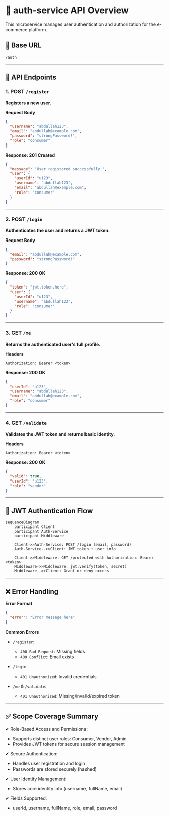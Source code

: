 # 🔐 auth-service API Overview

This microservice manages user authentication and authorization for the e-commerce platform.

## 📍 Base URL
```
/auth
```

---

## 📌 API Endpoints

### 1. POST `/register`
**Registers a new user.**

**Request Body**
```json
{
  "username": "abdullah123",
  "email": "abdullah@example.com",
  "password": "strongPassword!",
  "role": "consumer"
}
```

**Response: 201 Created**
```json
{
  "message": "User registered successfully.",
  "user": {
    "userId": "u123",
    "username": "abdullah123",
    "email": "abdullah@example.com",
    "role": "consumer"
  }
}
```

---

### 2. POST `/login`
**Authenticates the user and returns a JWT token.**

**Request Body**
```json
{
  "email": "abdullah@example.com",
  "password": "strongPassword!"
}
```

**Response: 200 OK**
```json
{
  "token": "jwt.token.here",
  "user": {
    "userId": "u123",
    "username": "abdullah123",
    "role": "consumer"
  }
}
```

---

### 3. GET `/me`
**Returns the authenticated user's full profile.**

**Headers**
```
Authorization: Bearer <token>
```

**Response: 200 OK**
```json
{
  "userId": "u123",
  "username": "abdullah123",
  "email": "abdullah@example.com",
  "role": "consumer"
}
```

---

### 4. GET `/validate`
**Validates the JWT token and returns basic identity.**

**Headers**
```
Authorization: Bearer <token>
```

**Response: 200 OK**
```json
{
  "valid": true,
  "userId": "u123",
  "role": "vendor"
}
```

---

## 🔐 JWT Authentication Flow

```mermaid
sequenceDiagram
    participant Client
    participant Auth-Service
    participant Middleware

    Client->>Auth-Service: POST /login (email, password)
    Auth-Service-->>Client: JWT token + user info

    Client->>Middleware: GET /protected with Authorization: Bearer <token>
    Middleware->>Middleware: jwt.verify(token, secret)
    Middleware-->>Client: Grant or deny access
```

---

## ❌ Error Handling

**Error Format**
```json
{
  "error": "Error message here"
}
```

**Common Errors**

- `/register`:
  - `400 Bad Request`: Missing fields
  - `409 Conflict`: Email exists

- `/login`:
  - `401 Unauthorized`: Invalid credentials

- `/me` & `/validate`:
  - `401 Unauthorized`: Missing/invalid/expired token

---

## ✅ Scope Coverage Summary

✔ Role-Based Access and Permissions:
- Supports distinct user roles: Consumer, Vendor, Admin
- Provides JWT tokens for secure session management

✔ Secure Authentication:
- Handles user registration and login
- Passwords are stored securely (hashed)

✔ User Identity Management:
- Stores core identity info (username, fullName, email)

✔ Fields Supported:
- userId, username, fullName, role, email, password
